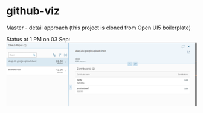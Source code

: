 # github-viz

Master - detail approach (this project is cloned from Open UI5 boilerplate)

Status at 1 PM on 03 Sep:
![master-detail-works](https://github.com/abhi12ravi18/git-viz/blob/master/img/master-detail-works.PNG)

